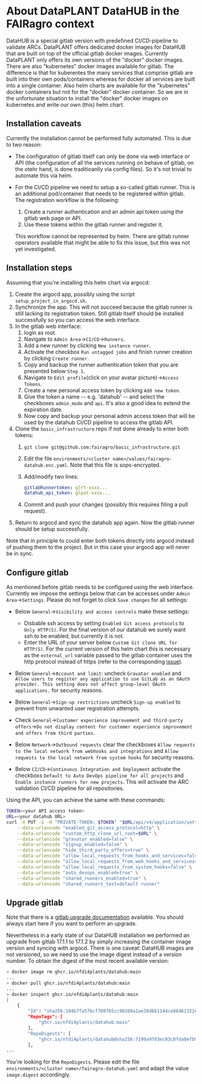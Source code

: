 # About DataPLANT DataHUB in the FAIRagro context #

DataHUB is a special gitlab version with predefined CI/CD-pipeline to validate ARCs.
DataPLANT offers dedicated docker images for DataHUB that are built on top of the official gitlab docker images.
Currently DataPLANT only offers its own versions of the "docker" docker images. There are also "kubernetes" docker images available for gitlab. The difference is that for kuberentes the many services that comprise gitlab are built into their own pods/containers whereas for docker all services are built into a single container. Also helm charts are available for the "kubernetes" docker containers but not for the "docker" docker container.
So we are in the unfortunate situation to install the "docker" docker images on kubernetes and write our own (this) helm chart.

## Installation caveats ##

Currently the installation cannot be performed fully automated. This is due to two reason:

* The configuration of gitlab itself can only be done via web interface or API (the configuration of all the services running on behave of gitlab, on the otehr hand, is done traditioanlly via config files). So it's not trivial to automate this via helm.
* For the CI/CD pipeline we need to setup a so-called gitlab runner. This is an additional pod/container that needs to be registered within gitlab. The registration workflow is the following:

  1. Create a runner authentication and an admin api token using the gitlab web page or API.
  2. Use these tokens within the gitlab runner and register it.

  This workflow cannot be represented by helm. There are gitlab runner operators available that might be able to fix this issue, but this was not yet investigated.

## Installation steps ##

Assuming that you're installing this helm chart via argocd:

1. Create the argocd app, possibly using the script `setup_project_in_argocd.sh`.
2. Synchronize the app. This will not succeed because the gitlab runner is still lacking its registration token. Still gitlab itself should be installed successfully so you can access the web interface.
3. In the gitlab web interface:
    1. login as root.
    2. Navigate to `Admin Area`->`CI/CD`->`Runners`.
    3. Add a new runner by clicking `New instance runner`.
    4. Activate the checkbox `Run untagged jobs` and finish runner creation by clicking `Create runner`.
    5. Copy and backup the runner authentication token that you are presented below `Step 1`.
    6. Navigate to `Edit profile`(click on your avatar picture)->`Access Tokens`.
    7. Create a new personal access token by clicking `Add new token`.
    8. Give the token a name -- e.g. 'datahub' -- and select the checkboxes `admin_mode` and `api`. It's also a good idea to extend the expiration date.
    9. Now copy and backup your personal admin access token that will be used by the datahub CI/CD pipeline to access the gitlab API.
4. Clone the `basic_infrastructure` repo if not done already to enter both tokens:
    1. `git clone git@github.com:fairagro/basic_infrastructure.git`
    2. Edit the file `environments/<cluster name>/values/fairagro-datahub.enc.yaml`. Note that this file is sops-encrypted.
    3. Add/modify two lines:

        ```yaml
        gitlabRunnertoken: glrt-xxxx...
        datahub_api_token: glpat-xxxx...
        ```

    4. Commit and push your changes (possibly this requires filing a pull request).
5. Return to argocd and sync the datahub app again. Now the gitlab runner should be setup successfully.

Note that in principle to could enter both tokens directly into argocd instead of pushing them to the project. But in this case your argocd app will never be in sync.

## Configure gitlab ##

As mentioned before gitlab needs to be configured using the web interface. Currently we impose the settings below that can be accesses under `Admin Area`->`Settings`. Please do not forget to click `Save changes` for all settings:

* Below `General`->`Visibility and access controls` make these settings:

  * Disbable ssh access by setting `Enabled Git access protocols` to `Only HTTP(S)`. For the final version of our datahub we surely want ssh to be enabled, but currently it is not.
  * Enter the URL of your server below `Custom Git clone URL for HTTP(S)`. For the current version of this helm chart this is necessary as the `external_url` variable passed to the gitlab container uses the http protocol instead of https (refer to the corresponding [issue](https://github.com/fairagro/basic_infrastructure/issues/33)).

* Below `General`->`Account and limit`: uncheck `Gravatar enabled` and `Allow users to register any application to use GitLab as an OAuth provider. This setting does not affect group-level OAuth applications.` for security reasons.

* Below `General`->`Sign-up restrictions` uncheck `Sign-up enabled` to prevent from unwanted user registration attempts.

* Check `General`->`Customer experience improvement and third-party offers`->`Do not display content for customer experience improvement and offers from third parties`.

* Below `Network`->`Outbound requests` clear the checkboxes `Allow requests to the local network from webhooks and integrations` and `Allow requests to the local network from system hooks` for security reasons.

* Below `CI/CD`->`Continuous Integration and Deployment` activate the checkboxs `Default to Auto DevOps pipeline for all projects` and `Enable instance runners for new projects`. This will activate the ARC validation CI/CD pipeline for all repositories.

Using the API, you can achieve the same with these commands:

```bash
TOKEN=<your API access token>
URL=<your datahub URL>
curl -X PUT -G -H "PRIVATE-TOKEN: $TOKEN" "$URL/api/v4/application/settings" \
    --data-urlencode "enabled_git_access_protocol=http" \
    --data-urlencode "custom_http_clone_url_root=$URL" \
    --data-urlencode "gravatar_enabled=false" \
    --data-urlencode "signup_enabled=false" \
    --data-urlencode "hide_third_party_offers=true" \
    --data-urlencode "allow_local_requests_from_hooks_and_services=false" \
    --data-urlencode "allow_local_requests_from_web_hooks_and_services=false" \
    --data-urlencode "allow_local_requests_from_system_hooks=false" \
    --data-urlencode "auto_devops_enabled=true" \
    --data-urlencode "shared_runners_enabled=true" \
    --data-urlencode "shared_runners_text=default runner"
```

## Upgrade gitlab ##

Note that there is a [gitlab upgrade documentation](https://docs.gitlab.com/17.1/ee/update/) available. You should always start here if you want to perform an upgrade.

Nevertheless in a early state of our DataHUB installation we performed an upgrade from gitlab 17.1.1 to 17.1.2 by simply increasing the container image version and syncing with argocd.
There is one caveat: DataHUB images are not versioned, so we need to use the image digest instead of a version number. To obtain the digest of the most recent available version:

```bash
> docker image rm ghcr.io/nfdi4plants/datahub:main
...
> docker pull ghcr.io/nfdi4plants/datahub:main
...
> docker inspect ghcr.io/nfdi4plants/datahub:main
[
    {
        "Id": "sha256:104b7fa57bcf708f65cc90269a1ae30d661144ce86461322e46c0b3c1dfde65b",
        "RepoTags": [
            "ghcr.io/nfdi4plants/datahub:main"
        ],
        "RepoDigests": [
            "ghcr.io/nfdi4plants/datahub@sha256:7199a9783ec03c0fda0efb948e52e6cb4f69e12a2ff4808d49ed0d7c951b7287"
        ],
...
```

You're looking for the `RepoDigests`. Please edit the file `environments/<cluster name>/fairagro-datahub.yaml` and adapt the value `image.digest` accordingly.
